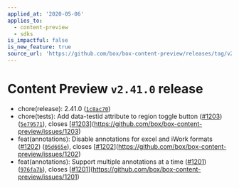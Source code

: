 ```yaml
---
applied_at: '2020-05-06'
applies_to:
  - content-preview
  - sdks
is_impactful: false
is_new_feature: true
source_url: 'https://github.com/box/box-content-preview/releases/tag/v2.41.0'
---
```


# Content Preview `v2.41.0` release


* chore(release): 2.41.0 ([`1c8ac70`](https://github.com/box/box-content-preview/commit[`1c8ac70`](https://github.com/box/box-content-preview/commit/1c8ac70)))
* chore(tests): Add data-testid attribute to region toggle button ([#1203](https://github.com/box/box-content-preview/pull/1203)) ([`5e79571`](https://github.com/box/box-content-preview/commit[`5e79571`](https://github.com/box/box-content-preview/commit/5e79571))), closes [[#1203](https://github.com/box/box-content-preview/pull/1203)](https://github.com/box/box-content-preview/issues/1203)
* feat(annotations): Disable annotations for excel and iWork formats ([#1202](https://github.com/box/box-content-preview/pull/1202)) ([`05d665e`](https://github.com/box/box-content-preview/commit[`05d665e`](https://github.com/box/box-content-preview/commit/05d665e))), closes [[#1202](https://github.com/box/box-content-preview/pull/1202)](https://github.com/box/box-content-preview/issues/1202)
* feat(annotations): Support multiple annotations at a time ([#1201](https://github.com/box/box-content-preview/pull/1201)) ([`976fa7b`](https://github.com/box/box-content-preview/commit[`976fa7b`](https://github.com/box/box-content-preview/commit/976fa7b))), closes [[#1201](https://github.com/box/box-content-preview/pull/1201)](https://github.com/box/box-content-preview/issues/1201)



